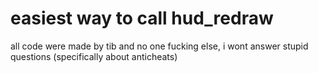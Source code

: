 # easiest way to call hud_redraw
all code were made by tib and no one fucking else, i wont answer stupid questions (specifically about anticheats)
